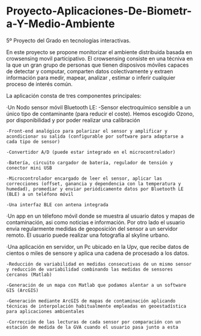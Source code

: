# Proyecto-Aplicaciones-De-Biometr-a-Y-Medio-Ambiente
5º Proyecto del Grado en tecnologías interactivas.

En este proyecto se propone monitorizar el ambiente distribuida basada en crowsensing movil participativo. El crowsensing consiste en una técniva en la que un gran grupo de personas que tienen disposivos móviles capaces de detectar y computar, comparten datos colectivamente y extraen información para medir, mapear, analizar , estimar o inferir cualquier proceso de interés común.

La aplicación consta de tres componentes principales:

·Un Nodo sensor móvil Bluetooth LE:
    -Sensor electroquímico sensible a un único tipo de contaminante (para reducir el coste). Hemos escogido Ozono, por disponibilidad y por poder realizar una calibración

    -Front-end analógico para polarizar el sensor y amplificar y acondicionar su salida (configurable por software para adaptarse a cada tipo de sensor)

    -Convertidor A/D (puede estar integrado en el microcontrolador)

    -Batería, circuito cargador de batería, regulador de tensión y conector mini USB

    -Microcontrolador encargado de leer el sensor, aplicar las correcciones (offset, ganancia y dependencia con la temperatura y humedad), promediar y enviar periódicamente datos por Bluetooth LE (BLE) a un teléfono móvil

    -Una interfaz BLE con antena integrada

·Un app en un télefono móvil donde se muestra al usuario datos y mapas de contaminación, asi como noticias e información. Por otro lado el usuario envia regularmente medidas de geoposición del sensor a un servidor remoto. El usuario puede realizar una fotografía al skyline urbano.


·Una aplicación en servidor, un Pc ubicado en la Upv, que recibe datos de cientos o miles de sensore y aplica una cadena de procesado a los datos.

    -Reducción de variabilidad en medidas consecutivas de un mismo sensor y reducción de variabilidad combinando las medidas de sensores cercanos (Matlab)

    -Generación de un mapa con Matlab que podamos alentar a un software GIS (ArcGIS)

    -Generación mediante ArcGIS de mapas de contaminación aplicando técnicas de interpolación habitualmente empleadas en geoestadística para aplicaciones ambientales

    -Corrección de las lecturas de cada sensor por comparación con un estación de medida de la GVA cuando el usuario pasa junto a esta